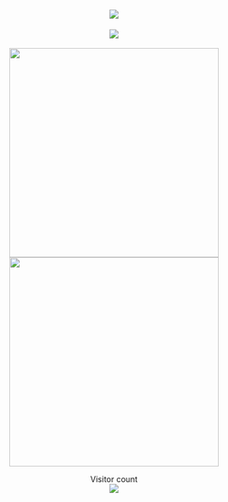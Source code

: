 <h1 align="center">
  <a href="#">
    <img src="https://readme-typing-svg.herokuapp.com/?lines=Hey,+There!+👋;Ouaklim+Othmane+Here...;It's+great+connecting+with+you!&center=true&size=22">
  </a>
</h1>

<!--
**OuaklimOthmane/OuaklimOthmane** is a ✨ _special_ ✨ repository because its `README.md` (this file) appears on your GitHub profile.

Here are some ideas to get you started:

- 🔭 I’m currently working on Kertys
- 🌱 I’m currently learning everythings😆
- 👯 I’m looking to collaborate on open source projects
-->
<div align="center">
 <img src="https://activity-graph.herokuapp.com/graph?username=OuaklimOthmane16&theme=dracula&bg_color=00000000&color=878787&line=4c8ed9&point=00000000&area=true&hide_border=true"><br><br>
  <img width="370px" src="https://github-readme-stats.vercel.app/api?username=OuaklimOthmaneScript&custom_title=Jaskirat+Singh's+Github+Stats&show_icons=true&hide_border=true&count_private=true&bg_color=00000000&title_color=58a6fe&text_color=878787&icon_color=58a6fe&cache_seconds=1800" />
  <img width="370px" src="https://github-readme-streak-stats.herokuapp.com/?user=Jas-Script&background=00000000&hide_border=true&stroke=878787&ring=4c8ed9&fire=4c8ed9&currStreakNum=878787&sideNums=878787&currStreakLabel=878787&sideLabels=878787&dates=878787" />
</p>
<p align="center">
  <p align="center"> 
  Visitor count<br>
  <img src="https://profile-counter.glitch.me/OuaklimOthmane/count.svg" />
</p>
